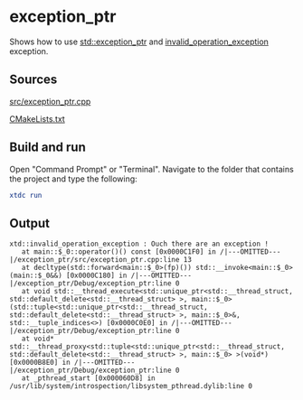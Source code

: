 # exception_ptr

Shows how to use [std::exception_ptr](https://en.cppreference.com/w/cpp/error/exception_ptr) and [invalid_operation_exception](https://gammasoft71.github.io/xtd/reference_guides/latest/classxtd_1_1invalid__operation__exception.html) exception.

## Sources

[src/exception_ptr.cpp](src/exception_ptr.cpp)

[CMakeLists.txt](CMakeLists.txt)

## Build and run

Open "Command Prompt" or "Terminal". Navigate to the folder that contains the project and type the following:

```cmake
xtdc run
```

## Output

```
xtd::invalid_operation_exception : Ouch there are an exception !
   at main::$_0::operator()() const [0x0000C1F0] in /|---OMITTED---|/exception_ptr/src/exception_ptr.cpp:line 13
   at decltype(std::forward<main::$_0>(fp)()) std::__invoke<main::$_0>(main::$_0&&) [0x0000C180] in /|---OMITTED---|/exception_ptr/Debug/exception_ptr:line 0
   at void std::__thread_execute<std::unique_ptr<std::__thread_struct, std::default_delete<std::__thread_struct> >, main::$_0>(std::tuple<std::unique_ptr<std::__thread_struct, std::default_delete<std::__thread_struct> >, main::$_0>&, std::__tuple_indices<>) [0x0000C0E0] in /|---OMITTED---|/exception_ptr/Debug/exception_ptr:line 0
   at void* std::__thread_proxy<std::tuple<std::unique_ptr<std::__thread_struct, std::default_delete<std::__thread_struct> >, main::$_0> >(void*) [0x0000B8E0] in /|---OMITTED---|/exception_ptr/Debug/exception_ptr:line 0
   at _pthread_start [0x000060D8] in /usr/lib/system/introspection/libsystem_pthread.dylib:line 0
```
